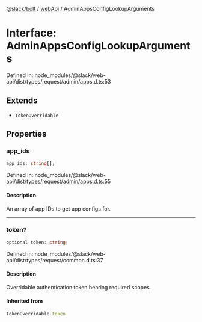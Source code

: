 [@slack/bolt](../../../../index.md) / [webApi](../index.md) / AdminAppsConfigLookupArguments

# Interface: AdminAppsConfigLookupArguments

Defined in: node\_modules/@slack/web-api/dist/types/request/admin/apps.d.ts:53

## Extends

- `TokenOverridable`

## Properties

### app\_ids

```ts
app_ids: string[];
```

Defined in: node\_modules/@slack/web-api/dist/types/request/admin/apps.d.ts:55

#### Description

An array of app IDs to get app configs for.

***

### token?

```ts
optional token: string;
```

Defined in: node\_modules/@slack/web-api/dist/types/request/common.d.ts:37

#### Description

Overridable authentication token bearing required scopes.

#### Inherited from

```ts
TokenOverridable.token
```
